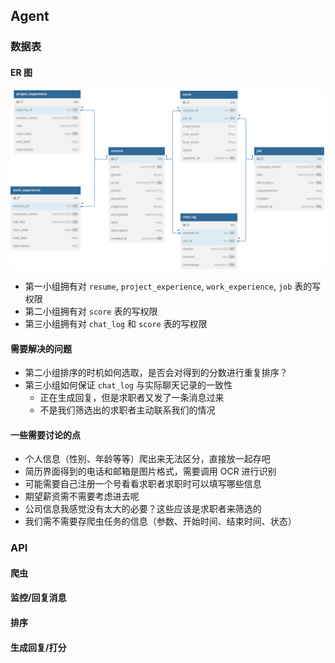 ## Agent

### 数据表

#### ER 图

![alt text](image/ER.svg)

- 第一小组拥有对 `resume`, `project_experience`, `work_experience`, `job` 表的写权限
- 第二小组拥有对 `score` 表的写权限
- 第三小组拥有对 `chat_log` 和 `score` 表的写权限

#### 需要解决的问题
- 第二小组排序的时机如何选取，是否会对得到的分数进行重复排序？
- 第三小组如何保证 `chat_log` 与实际聊天记录的一致性
  - 正在生成回复，但是求职者又发了一条消息过来
  - 不是我们筛选出的求职者主动联系我们的情况

#### 一些需要讨论的点
- 个人信息（性别、年龄等等）爬出来无法区分，直接放一起存吧
- 简历界面得到的电话和邮箱是图片格式，需要调用 OCR 进行识别
- 可能需要自己注册一个号看看求职者求职时可以填写哪些信息
- 期望薪资需不需要考虑进去呢
- 公司信息我感觉没有太大的必要？这些应该是求职者来筛选的
- 我们需不需要存爬虫任务的信息（参数、开始时间、结束时间、状态）

### API
#### 爬虫
#### 监控/回复消息
#### 排序
#### 生成回复/打分
